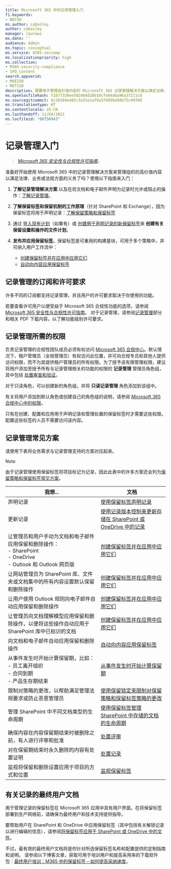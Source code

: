 ```yaml
---
title: Microsoft 365 中的记录管理入门
f1.keywords:
- NOCSH
ms.author: cabailey
author: cabailey
manager: laurawi
ms.date: ''
audience: Admin
ms.topic: conceptual
ms.service: O365-seccomp
ms.localizationpriority: high
ms.collection:
- M365-security-compliance
- SPO_Content
search.appverid:
- MOE150
- MET150
description: 需要用于管理高价值内容的 Microsoft 365 记录管理解决方案以满足法律、业务或法规方面的义务，但不确定从哪里入手？请阅读一些实用指南来入门。
ms.openlocfilehash: f1877330ee502404d28b10cfe04dba96a37211c8
ms.sourcegitcommit: dc26169e485c3a31e1af9a5f495be9db75c49760
ms.translationtype: HT
ms.contentlocale: zh-CN
ms.lasthandoff: 11/04/2021
ms.locfileid: "60756943"
---
```

# <a name="get-started-with-records-management"></a>记录管理入门

>*[Microsoft 365 安全性与合规性许可指南](/office365/servicedescriptions/microsoft-365-service-descriptions/microsoft-365-tenantlevel-services-licensing-guidance/microsoft-365-security-compliance-licensing-guidance)。*

准备好开始使用 Microsoft 365 中的记录管理解决方案来管理组织的高价值内容以满足法律、业务或法规方面的义务了吗？使用以下指南来入门：

1. **了解记录管理解决方案** 以及在将文档和电子邮件声明为记录时允许或阻止的操作：[了解记录管理](records-management.md)。

2. **了解保留标签和保留机制的工作原理**（针对 SharePoint 和 Exchange），因为保留标签将用于声明记录：[了解保留策略和保留标签](retention.md)

3. 通过 [导入现有计划](file-plan-manager.md#import-retention-labels-into-your-file-plan)（如果有）或 [创建用于声明记录的新保留标签](declare-records.md)来 **创建有关保留设置和操作的文件计划**。

4. **发布并应用保留标签**。保留标签是可重用的构建基块，可用于多个策略中，并可纳入用户工作流中：

    - [创建保留标签并在应用中应用它们](create-apply-retention-labels.md)
    - [自动向内容应用保留标签](apply-retention-labels-automatically.md)

## <a name="subscription-and-licensing-requirements-for-records-management"></a>记录管理的订阅和许可要求

许多不同的订阅都支持记录管理，并且用户的许可要求取决于你使用的功能。

若要查看许可用户以便受益于 Microsoft 365 合规性功能的选项，请参阅 [Microsoft 365 安全性与合规性许可指南](/office365/servicedescriptions/microsoft-365-service-descriptions/microsoft-365-tenantlevel-services-licensing-guidance/microsoft-365-security-compliance-licensing-guidance)。 对于记录管理，请参阅[记录管理](/office365/servicedescriptions/microsoft-365-service-descriptions/microsoft-365-tenantlevel-services-licensing-guidance/microsoft-365-security-compliance-licensing-guidance#records-management)部分和相关 PDF 下载内容，以了解功能级别许可要求。

## <a name="permissions-required-for-records-management"></a>记录管理所需的权限

负责记录管理的合规性团队成员必须有权访问 <a href="https://go.microsoft.com/fwlink/p/?linkid=2077149" target="_blank">Microsoft 365 合规中心</a>。默认情况下，租户管理员（全局管理员）有权访问此位置，并可向合规专员和其他人提供访问权限，而不为其提供租户管理员的所有权限。为了授予该有限管理权限，建议将用户添加至授予所有与记录管理相关的功能的权限的 **记录管理** 管理员角色组，其中包括 [处置审查和验证](disposition.md)。

对于只读角色，可以创建新的角色组，并将 **只读记录管理** 角色添加到该组中。

有关将用户添加到默认角色或创建自己的角色组的说明，请参阅 [Microsoft 365 合规中心中的权限](microsoft-365-compliance-center-permissions.md)。

只有在创建、配置和应用用于声明记录和管理处置的保留标签时才需要这些权限。 配置这些标签的人员不需要访问该内容。

## <a name="common-scenarios-for-records-management"></a>记录管理常见方案

请使用下表将业务需求与记录管理支持的方案对应起来。

> [!NOTE]
> 由于记录管理使用保留标签将项目标记为记录，因此此表中的许多方案还会列为[保留策略和保留标签常见方案](get-started-with-retention.md#common-scenarios-for-retention-policies-and-retention-labels)。

|我想...|文档|
|----------------|---------------|
|声明记录 |[使用保留标签声明记录](declare-records.md)|
|更新记录 |[使用记录版本控制来更新存储在 SharePoint 或 OneDrive 中的记录](record-versioning.md)|
|让管理员和用户手动为文档和电子邮件应用保留和删除操作： <br />- SharePoint <br />- OneDrive <br />- Outlook 和 Outlook 网页版|[创建保留标签并在应用中应用它们](create-apply-retention-labels.md)|
|让网站管理员为 SharePoint 库、文件夹或文档集中的所有内容设置默认保留和删除操作|[创建保留标签并在应用中应用它们](create-apply-retention-labels.md)|
|让用户使用 Outlook 规则向电子邮件自动应用保留和删除操作|[创建保留标签并在应用中应用它们](create-apply-retention-labels.md)|
|让管理员向文档理解模型应用保留和删除操作，以便将这些操作自动应用于 SharePoint 库中已标识的文档|[创建保留标签并在应用中应用它们](create-apply-retention-labels.md)|
|向文档和电子邮件自动应用保留和删除操作 |[自动向内容应用保留标签](apply-retention-labels-automatically.md)|
|从事件发生时开始计算保留期，比如：  <br />- 员工离开组织 <br />- 合同到期 <br />- 产品生存期结束| [从事件发生时开始计算保留期](event-driven-retention.md)|
|限制对策略的更改，以帮助满足管理法规要求或防止恶意管理员| [使用保留锁定来限制对保留策略和保留标签策略的更改](retention-preservation-lock.md)
|管理 SharePoint 中不同文档类型的生命周期| [使用保留标签管理 SharePoint 中存储的文档的生命周期](auto-apply-retention-labels-scenario.md)|
|确保内容在内容保留期结束时被删除之前，有人进行评审和批准|[处置评审](disposition.md#disposition-reviews) |
|对在保留期结束时永久删除的内容有处置证明|[处置记录](disposition.md#disposition-of-records) |
| 监视将保留和删除设置应用于项目的方式和位置 | [监视保留标签](retention.md#monitoring-retention-labels) |

## <a name="end-user-documentation-for-records"></a>有关记录的最终用户文档

用于管理记录的保留标签在 Microsoft 365 应用中具有用户界面。在将保留标签部署到生产网络前，请确保为最终用户和技术支持提供指导。

要帮助用户在 SharePoint 和 OneDrive 中应用保留标签（其中包括有关解锁记录以进行编辑的信息），请参阅[将保留标签应用于 SharePoint 或 OneDrive 中的文件](https://support.microsoft.com/office/apply-retention-labels-to-files-in-sharepoint-or-onedrive-11a6835b-ec9f-40db-8aca-6f5ef18132df)。

不过，最有效的最终用户文档将是你针对所选保留标签名称和配置提供的定制指南和说明。 请参阅以下博客文章，获取可用于培训用户和提高采用率的下载软件包：[最终用户培训：M365 中的保留标签 – 如何提高采纳速度](https://techcommunity.microsoft.com/t5/microsoft-security-and/end-user-training-for-retention-labels-in-m365-how-to-accelerate/ba-p/1750861)。
